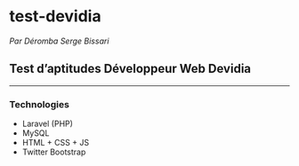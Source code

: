 # test-devidia

_Par Déromba Serge Bissari_

## Test d’aptitudes Développeur Web Devidia

___

### Technologies

* Laravel (PHP)
* MySQL
* HTML + CSS + JS
* Twitter Bootstrap
